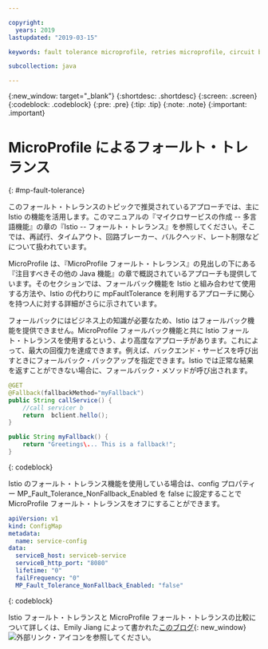 ```yaml
---

copyright:
  years: 2019
lastupdated: "2019-03-15"

keywords: fault tolerance microprofile, retries microprofile, circuit breakers microprofile, bulkhead microprofile, microprofile limits

subcollection: java

---
```


{:new_window: target="_blank"}
{:shortdesc: .shortdesc}
{:screen: .screen}
{:codeblock: .codeblock}
{:pre: .pre}
{:tip: .tip}
{:note: .note}
{:important: .important}

# MicroProfile によるフォールト・トレランス
{: #mp-fault-tolerance}

このフォールト・トレランスのトピックで推奨されているアプローチでは、主に Istio の機能を活用します。このマニュアルの『マイクロサービスの作成 -- 多言語機能』の章の『Istio -- フォールト・トレランス』を参照してください。そこでは、再試行、タイムアウト、回路ブレーカー、バルクヘッド、レート制限などについて扱われています。

MicroProfile は、『MicroProfile フォールト・トレランス』の見出しの下にある『注目すべきその他の Java 機能』の章で概説されているアプローチも提供しています。そのセクションでは、フォールバック機能を Istio と組み合わせて使用する方法や、Istio の代わりに mpFaultTolerance を利用するアプローチに関心を持つ人に対する詳細がさらに示されています。

フォールバックにはビジネス上の知識が必要なため、Istio はフォールバック機能を提供できません。MicroProfile フォールバック機能と共に Istio フォールト・トレランスを使用するという、より高度なアプローチがあります。これによって、最大の回復力を達成できます。例えば、バックエンド・サービスを呼び出すときにフォールバック・バックアップを指定できます。Istio では正常な結果を返すことができない場合に、フォールバック・メソッドが呼び出されます。

```java
@GET
@Fallback(fallbackMethod="myFallback")
public String callService() {
    //call servicer b
    return  bclient.hello();
}

public String myFallback() {
    return "Greetings\... This is a fallback!";
}
```
{: codeblock}

Istio のフォールト・トレランス機能を使用している場合は、config プロパティー MP_Fault_Tolerance_NonFallback_Enabled を false に設定することで MicroProfile フォールト・トレランスをオフにすることができます。

```yaml
apiVersion: v1
kind: ConfigMap
metadata:
  name: service-config
data:
  serviceB_host: serviceb-service
  serviceB_http_port: "8080"
  lifetime: "0"
  failFrequency: "0"
  MP_Fault_Tolerance_NonFallback_Enabled: "false"
```
{: codeblock}

Istio フォールト・トレランスと MicroProfile フォールト・トレランスの比較について詳しくは、Emily Jiang によって書かれた[このブログ](https://www.eclipse.org/community/eclipse_newsletter/2018/september/MicroProfile_istio.php){: new_window} ![外部リンク・アイコン](../icons/launch-glyph.svg "外部リンク・アイコン")を参照してください。
